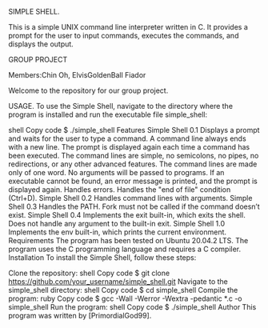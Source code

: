 SIMPLE SHELL.


This is a simple UNIX command line interpreter written in C. 
It provides a prompt for the user to input commands, executes the commands,
 and displays the output.

GROUP PROJECT

Members:Chin Oh, ElvisGoldenBall Fiador

Welcome to the repository for our group project.

USAGE.
To use the Simple Shell, navigate to the directory where the program is installed and run
 the executable file simple_shell:

shell
Copy code
$ ./simple_shell
Features
Simple Shell 0.1
Displays a prompt and waits for the user to type a command.
A command line always ends with a new line.
The prompt is displayed again each time a command has been executed.
The command lines are simple, no semicolons, no pipes, no redirections, or any other advanced features.
The command lines are made only of one word. No arguments will be passed to programs.
If an executable cannot be found, an error message is printed, and the prompt is displayed again.
Handles errors.
Handles the "end of file" condition (Ctrl+D).
Simple Shell 0.2
Handles command lines with arguments.
Simple Shell 0.3
Handles the PATH.
Fork must not be called if the command doesn’t exist.
Simple Shell 0.4
Implements the exit built-in, which exits the shell.
Does not handle any argument to the built-in exit.
Simple Shell 1.0
Implements the env built-in, which prints the current environment.
Requirements
The program has been tested on Ubuntu 20.04.2 LTS.
The program uses the C programming language and requires a C compiler.
Installation
To install the Simple Shell, follow these steps:

Clone the repository:
shell
Copy code
$ git clone https://github.com/your_username/simple_shell.git
Navigate to the simple_shell directory:
shell
Copy code
$ cd simple_shell
Compile the program:
ruby
Copy code
$ gcc -Wall -Werror -Wextra -pedantic *.c -o simple_shell
Run the program:
shell
Copy code
$ ./simple_shell
Author
This program was written by [PrimordialGod99].
